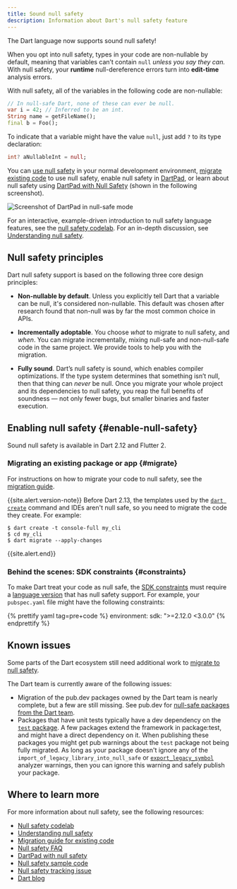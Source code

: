 ```yaml
---
title: Sound null safety
description: Information about Dart's null safety feature
---
```

 
The Dart language now supports sound null safety!

When you opt into null safety,
types in your code are non-nullable by default, meaning that
variables can’t contain `null` _unless you say they can._
With null safety, your **runtime** null-dereference errors
turn into **edit-time** analysis errors.

With null safety,
all of the variables in the following code are non-nullable:

```dart
// In null-safe Dart, none of these can ever be null.
var i = 42; // Inferred to be an int.
String name = getFileName();
final b = Foo();
```

<a id="creating-variables"></a>
To indicate that a variable might have the value `null`,
just add `?` to its type declaration:

```dart
int? aNullableInt = null;
```

You can
[use null safety](#enable-null-safety) in your normal development environment,
[migrate existing code][migration guide] to use null safety,
enable null safety in [DartPad]({{site.dartpad}}),
or learn about null safety using
[DartPad with Null Safety][nullsafety.dartpad.dev]
(shown in the following screenshot).

![Screenshot of DartPad in null-safe mode](/null-safety/dartpad-snippet.png)

For an interactive, example-driven introduction to null safety language features,
see the [null safety codelab][Null safety codelab].
For an in-depth discussion, see
[Understanding null safety](/null-safety/understanding-null-safety).


## Null safety principles

Dart null safety support is based on the following three core design principles:

*  **Non-nullable by default**. Unless you explicitly tell Dart that a variable
   can be null, it's considered non-nullable. This default was chosen
   after research found that non-null was by far the most common choice in APIs.

* **Incrementally adoptable**. You choose _what_ to migrate to null safety, and _when_.
  You can migrate incrementally, mixing null-safe and
  non-null-safe code in the same project. We provide tools to help you
  with the migration.

* **Fully sound**. Dart’s null safety is sound, which enables compiler optimizations.
  If the type system determines that something isn’t null, then that thing can _never_ be
  null. Once you migrate your whole project
  and its dependencies to null safety, you reap the full benefits of soundness
  — not only fewer bugs, but smaller binaries and faster execution.


## Enabling null safety {#enable-null-safety}

Sound null safety is available in Dart 2.12 and Flutter 2.


### Migrating an existing package or app {#migrate}

For instructions on how to migrate your code to null safety,
see the [migration guide][].

{{site.alert.version-note}}
  Before Dart 2.13, the templates used by the [`dart create`][] command
  and IDEs aren't null safe, so you need to migrate the code they create.
  For example:

  ```terminal
  $ dart create -t console-full my_cli
  $ cd my_cli
  $ dart migrate --apply-changes
  ```
{{site.alert.end}}

### Behind the scenes: SDK constraints {#constraints}

To make Dart treat your code as null safe,
the [SDK constraints](/tools/pub/pubspec#sdk-constraints)
must require a [language version][] that has null safety support.
For example, your `pubspec.yaml` file might have the following constraints:

{% prettify yaml tag=pre+code %}
environment:
  sdk: ">=2.12.0 <3.0.0"
{% endprettify %}

[language version]: /guides/language/evolution#language-versioning

## Known issues

Some parts of the Dart ecosystem still need additional work to
[migrate to null safety][migration guide].

The Dart team is currently aware of the following issues:

  * Migration of the pub.dev packages owned by the Dart team
    is nearly complete, but a few are still missing. See pub.dev for
    [null-safe packages from the Dart team][ns-dart-pkgs].
  * Packages that have unit tests typically have
    a dev dependency on the [`test` package][`test`].
    A few packages extend the framework in package:test,
    and might have a direct dependency on it.
    When publishing these packages you might get pub warnings about
    the `test` package not being fully migrated.
    As long as your package doesn't ignore any of the
    `import_of_legacy_library_into_null_safe` or
    [`export_legacy_symbol`][] analyzer warnings,
    then you can ignore this warning and safely publish your package.

[`export_legacy_symbol`]: /tools/diagnostic-messages#export_legacy_symbol
[`test`]: {{site.pub-pkg}}/test

[ns-dart-pkgs]: {{site.pub-pkg}}?q=publisher%3Adart.dev&null-safe=1

## Where to learn more

For more information about null safety, see the following resources:

* [Null safety codelab][]
* [Understanding null safety][]
* [Migration guide for existing code][migration guide]
* [Null safety FAQ][]
* [DartPad with null safety][nullsafety.dartpad.dev]
* [Null safety sample code][calculate_lix]
* [Null safety tracking issue][110]
* [Dart blog][]

[110]: https://github.com/dart-lang/language/issues/110
[calculate_lix]: https://github.com/dart-lang/samples/tree/master/null_safety/calculate_lix
[`dart create`]: /tools/dart-create
[Dart blog]: https://medium.com/dartlang
[migration guide]: /null-safety/migration-guide
[Null safety FAQ]: /null-safety/faq
[Null safety codelab]: /codelabs/null-safety
[nullsafety.dartpad.dev]: https://nullsafety.dartpad.dev
[Understanding null safety]: /null-safety/understanding-null-safety

